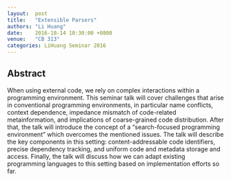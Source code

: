 ```yaml
--- 
layout:  post 
title:   "Extensible Parsers"
authors: "Li Huang"
date:    2016-10-14 10:30:00 +0800
venue:   "CB 313"
categories: LiHuang Seminar 2016
--- 
```

## Abstract

When using external code, we rely on complex interactions within a
programming
environment. This seminar talk will cover challenges that arise in
conventional
programming environments, in particular name conflicts, context dependence,
impedance mismatch of code-related metainformation, and implications of
coarse-grained code distribution. After that, the talk will introduce the
concept of a “search-focused programming environment” which overcomes the
mentioned issues. The talk will describe the key components in this setting:
content-addressable code identifiers, precise dependency tracking, and
uniform
code and metadata storage and access. Finally, the talk will discuss how we
can
adapt existing programming languages to this setting based on implementation
efforts so far.


